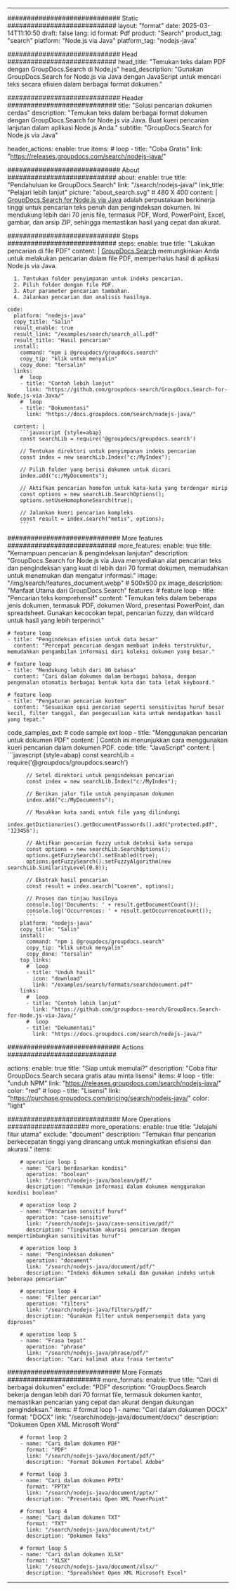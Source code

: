 
---
############################# Static ############################
layout: "format"
date:  2025-03-14T11:10:50
draft: false
lang: id
format: Pdf
product: "Search"
product_tag: "search"
platform: "Node.js via Java"
platform_tag: "nodejs-java"

############################# Head ############################
head_title: "Temukan teks dalam PDF dengan GroupDocs.Search di Node.js"
head_description: "Gunakan GroupDocs.Search for Node.js via Java dengan JavaScript untuk mencari teks secara efisien dalam berbagai format dokumen."

############################# Header ############################
title: "Solusi pencarian dokumen cerdas" 
description: "Temukan teks dalam berbagai format dokumen dengan GroupDocs.Search for Node.js via Java. Buat kueri pencarian lanjutan dalam aplikasi Node.js Anda."
subtitle: "GroupDocs.Search for Node.js via Java" 

header_actions:
  enable: true
  items:
    #  loop
    - title: "Coba Gratis"
      link: "https://releases.groupdocs.com/search/nodejs-java/"
      
############################# About ############################
about:
    enable: true
    title: "Pendahuluan ke GroupDocs.Search"
    link: "/search/nodejs-java/"
    link_title: "Pelajari lebih lanjut"
    picture: "about_search.svg" # 480 X 400
    content: |
       [GroupDocs.Search for Node.js via Java](/search/nodejs-java/) adalah perpustakaan berkinerja tinggi untuk pencarian teks penuh dan pengindeksan dokumen. Ini mendukung lebih dari 70 jenis file, termasuk PDF, Word, PowerPoint, Excel, gambar, dan arsip ZIP, sehingga memastikan hasil yang cepat dan akurat.

############################# Steps ############################
steps:
    enable: true
    title: "Lakukan pencarian di file PDF"
    content: |
      [GroupDocs.Search](/search/nodejs-java/) memungkinkan Anda untuk melakukan pencarian dalam file PDF, memperhalus hasil di aplikasi Node.js via Java.
      
      1. Tentukan folder penyimpanan untuk indeks pencarian.
      2. Pilih folder dengan file PDF.
      3. Atur parameter pencarian tambahan.
      4. Jalankan pencarian dan analisis hasilnya.
   
    code:
      platform: "nodejs-java"
      copy_title: "Salin"
      result_enable: true
      result_link: "/examples/search/search_all.pdf"
      result_title: "Hasil pencarian"
      install:
        command: "npm i @groupdocs/groupdocs.search"
        copy_tip: "klik untuk menyalin"
        copy_done: "tersalin"
      links:
        #  loop
        - title: "Contoh lebih lanjut"
          link: "https://github.com/groupdocs-search/GroupDocs.Search-for-Node.js-via-Java/"
        #  loop
        - title: "Dokumentasi"
          link: "https://docs.groupdocs.com/search/nodejs-java/"
          
      content: |
        ```javascript {style=abap}
        const searchLib = require('@groupdocs/groupdocs.search')

        // Tentukan direktori untuk penyimpanan indeks pencarian
        const index = new searchLib.Index("c:/MyIndex");

        // Pilih folder yang berisi dokumen untuk dicari
        index.add("c:/MyDocuments");

        // Aktifkan pencarian homofon untuk kata-kata yang terdengar mirip
        const options = new searchLib.SearchOptions();
        options.setUseHomophoneSearch(true);

        // Jalankan kueri pencarian kompleks
        const result = index.search("metis", options);
        ```            

############################# More features ############################
more_features:
  enable: true
  title: "Kemampuan pencarian & pengindeksan lanjutan"
  description: "GroupDocs.Search for Node.js via Java menyediakan alat pencarian teks dan pengindeksan yang kuat di lebih dari 70 format dokumen, memudahkan untuk menemukan dan mengatur informasi."
  image: "/img/search/features_document.webp" # 500x500 px
  image_description: "Manfaat Utama dari GroupDocs.Search"
  features:
    # feature loop
    - title: "Pencarian teks komprehensif"
      content: "Temukan teks dalam beberapa jenis dokumen, termasuk PDF, dokumen Word, presentasi PowerPoint, dan spreadsheet. Gunakan kecocokan tepat, pencarian fuzzy, dan wildcard untuk hasil yang lebih terperinci."

    # feature loop
    - title: "Pengindeksan efisien untuk data besar"
      content: "Percepat pencarian dengan membuat indeks terstruktur, memudahkan pengambilan informasi dari koleksi dokumen yang besar."

    # feature loop
    - title: "Mendukung lebih dari 80 bahasa"
      content: "Cari dalam dokumen dalam berbagai bahasa, dengan pengenalan otomatis berbagai bentuk kata dan tata letak keyboard."

    # feature loop
    - title: "Pengaturan pencarian kustom"
      content: "Sesuaikan opsi pencarian seperti sensitivitas huruf besar kecil, filter tanggal, dan pengecualian kata untuk mendapatkan hasil yang tepat."
      
  code_samples_ext:
    # code sample ext loop
    - title: "Menggunakan pencarian untuk dokumen PDF"
      content: |
        Contoh ini menunjukkan cara menggunakan kueri pencarian dalam dokumen PDF.
      code:
        title: "JavaScript"
        content: |
          ```javascript {style=abap}
          const searchLib = require('@groupdocs/groupdocs.search')
          
          // Setel direktori untuk pengindeksan pencarian
          const index = new searchLib.Index("c:/MyIndex");
              
          // Berikan jalur file untuk penyimpanan dokumen
          index.add("c:/MyDocuments");

          // Masukkan kata sandi untuk file yang dilindungi
          index.getDictionaries().getDocumentPasswords().add("protected.pdf", '123456');

          // Aktifkan pencarian fuzzy untuk deteksi kata serupa
          const options = new searchLib.SearchOptions();
          options.getFuzzySearch().setEnabled(true);
          options.getFuzzySearch().setFuzzyAlgorithm(new searchLib.SimilarityLevel(0.8));

          // Ekstrak hasil pencarian
          const result = index.search("Loarem", options);
          
          // Proses dan tinjau hasilnya
          console.log('Documents: ' + result.getDocumentCount());
          console.log('Occurrences: ' + result.getOccurrenceCount());
          ```
        platform: "nodejs-java"
        copy_title: "Salin"
        install:
          command: "npm i @groupdocs/groupdocs.search"
          copy_tip: "klik untuk menyalin"
          copy_done: "tersalin"
        top_links:
          #  loop
          - title: "Unduh hasil"
            icon: "download"
            link: "/examples/search/formats/searchdocument.pdf"
        links:
          #  loop
          - title: "Contoh lebih lanjut"
            link: "https://github.com/groupdocs-search/GroupDocs.Search-for-Node.js-via-Java/"
          #  loop
          - title: "Dokumentasi"
            link: "https://docs.groupdocs.com/search/nodejs-java/"
            

            


############################# Actions ############################

actions:
  enable: true
  title: "Siap untuk memulai?"
  description: "Coba fitur GroupDocs.Search secara gratis atau minta lisensi"
  items:
    #  loop
    - title: "unduh NPM"
      link: "https://releases.groupdocs.com/search/nodejs-java/"
      color: "red"
        #  loop
    - title: "Lisensi"
      link: "https://purchase.groupdocs.com/pricing/search/nodejs-java/"
      color: "light"


############################# More Operations #####################
more_operations:
    enable: true
    title: "Jelajahi fitur utama"
    exclude: "document"
    description: "Temukan fitur pencarian berkecepatan tinggi yang dirancang untuk meningkatkan efisiensi dan akurasi."
    items: 
          
        # operation loop 1
        - name: "Cari berdasarkan kondisi"
          operation: "boolean"
          link: "/search/nodejs-java/boolean/pdf/"
          description: "Temukan informasi dalam dokumen menggunakan kondisi boolean"

        # operation loop 2
        - name: "Pencarian sensitif huruf"
          operation: "case-sensitive"
          link: "/search/nodejs-java/case-sensitive/pdf/"
          description: "Tingkatkan akurasi pencarian dengan mempertimbangkan sensitivitas huruf"

        # operation loop 3
        - name: "Pengindeksan dokumen"
          operation: "document"
          link: "/search/nodejs-java/document/pdf/"
          description: "Indeks dokumen sekali dan gunakan indeks untuk beberapa pencarian"

        # operation loop 4
        - name: "Filter pencarian"
          operation: "filters"
          link: "/search/nodejs-java/filters/pdf/"
          description: "Gunakan filter untuk mempersempit data yang diproses"

        # operation loop 5
        - name: "Frasa tepat"
          operation: "phrase"
          link: "/search/nodejs-java/phrase/pdf/"
          description: "Cari kalimat atau frasa tertentu"
          
        
          
############################# More Formats ########################
more_formats:
    enable: true
    title: "Cari di berbagai dokumen"
    exclude: "PDF"
    description: "GroupDocs.Search bekerja dengan lebih dari 70 format file, termasuk dokumen kantor, memastikan pencarian yang cepat dan akurat dengan dukungan pengindeksan."
    items: 
        # format loop 1
        - name: "Cari dalam dokumen DOCX"
          format: "DOCX"
          link: "/search/nodejs-java/document/docx/"
          description: "Dokumen Open XML Microsoft Word"
          
        # format loop 2
        - name: "Cari dalam dokumen PDF"
          format: "PDF"
          link: "/search/nodejs-java/document/pdf/"
          description: "Format Dokumen Portabel Adobe"
          
        # format loop 3
        - name: "Cari dalam dokumen PPTX"
          format: "PPTX"
          link: "/search/nodejs-java/document/pptx/"
          description: "Presentasi Open XML PowerPoint"

        # format loop 4
        - name: "Cari dalam dokumen TXT"
          format: "TXT"
          link: "/search/nodejs-java/document/txt/"
          description: "Dokumen Teks"
          
        # format loop 5
        - name: "Cari dalam dokumen XLSX"
          format: "XLSX"
          link: "/search/nodejs-java/document/xlsx/"
          description: "Spreadsheet Open XML Microsoft Excel"
  

---